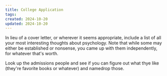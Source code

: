 ```yaml
---
title: College Application
tags: 
created: 2024-10-20
updated: 2024-10-20
---
```

In lieu of a cover letter, or wherever it seems appropriate, include a list of all your most interesting thoughts about psychology. Note that while some may either be established or nonsense, you came up with them independently, for whatever that's worth.

Look up the admissions people and see if you can figure out what thye like (they're favorite books or whatever) and namedrop those.